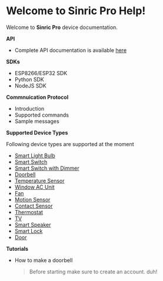 # Welcome to Sinric Pro Help!

Welcome to **Sinric Pro** device documentation.

**API**
 - Complete API documentation is available [here](https://apidocs.sinric.pro/)

**SDKs**
 - ESP8266/ESP32 SDK
 - Python SDK
 - NodeJS SDK

**Commnuication Protocol**
 - Introduction
 - Supported commands 
 - Sample messages

**Supported Device Types**

Following device types are supported at the moment

 - [Smart Light Bulb](devices/Smart%20Light%20Bulb.md)
 - [Smart Switch](devices/Smart%20Switch.md)
 - [Smart Switch with Dimmer](devices/Smart%20Switch%20with%20Dimmer.md)
 - [Doorbell](devices/Doorbell.md)
 - [Temperature Sensor](devices/Temperature%20Sensor.md)
 - [Window AC Unit](devices/Window%20AC%20Unit.md)
 - [Fan](devices/Fan.md)
 - [Motion Sensor](devices/Motion%20Sensor.md)
 - [Contact Sensor](devices/Contact%20Sensor.md)
 - [Thermostat](devices/Thermostat.md)
 - [TV](devices/TV.md)
 - [Smart Speaker](devices/Smart%20Light%20Bulb.md)
 - [Smart Lock](devices/Smart%20Light%20Bulb.md)
 - [Door](devices/Door.md)
 

**Tutorials**

 - How to make a doorbell
 
	> Before starting make sure to create an account. duh!

        

<!--stackedit_data:
eyJoaXN0b3J5IjpbLTkyOTA1NzI4MywtMTgzODc5MDQxNCwtMT
QyNTkwMTM4OSw4NTQ5MzU5MDQsMTU3NTMyMjU1NSwtMTU3MDAw
NDIzMiwyMDY1NTg3OTI5LDEyNTA4NTEzMDVdfQ==
-->